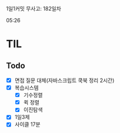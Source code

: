 1일1커밋 무사고: 182일차

05:26

# TIL

## Todo

- [x] 면접 질문 대체(자바스크립트 쿡북 정리 2시간)
- [x] 복습시스템
  - [x] 기수정렬
  - [x] 퀵 정렬
  - [x] 이진탐색
- [x] 1일3제
- [x] 사이클 17분
